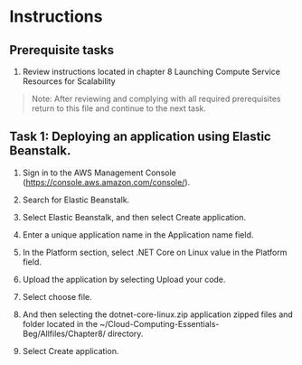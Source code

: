 # Instructions

## Prerequisite tasks

1. Review instructions located in chapter 8 Launching Compute Service Resources for Scalability

> Note: After reviewing and complying with all required prerequisites return to this file and continue to the next task.

## Task 1: Deploying an application using Elastic Beanstalk.

1.	Sign in to the AWS Management Console (https://console.aws.amazon.com/console/).

1.	Search for Elastic Beanstalk.

1.	Select Elastic Beanstalk, and then select Create application.

1.	Enter a unique application name in the Application name field.

1.	In the Platform section, select .NET Core on Linux value in the Platform field.

1.	Upload the application by selecting Upload your code.

1.	Select choose file.

1.	And then selecting the dotnet-core-linux.zip application zipped files and folder located in the ~/Cloud-Computing-Essentials-Beg/Allfiles/Chapter8/ directory.

1. Select Create application.


